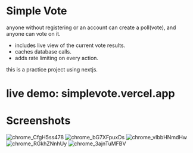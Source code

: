 # Simple Vote

anyone without registering or an account can create a poll(vote), and anyone can vote on it.

- includes live view of the current vote results.
- caches database calls.
- adds rate limiting on every action.

this is a practice project using nextjs.

# live demo: simplevote.vercel.app

# Screenshots
![chrome_CfgH5ss478](https://github.com/user-attachments/assets/b8ead4a5-b85c-40d8-b0ea-2f3f170f3935)
![chrome_bG7XFpuxDs](https://github.com/user-attachments/assets/97a98cb2-f677-4bd4-a184-05fad0edf473)
![chrome_vIbbHNmdHw](https://github.com/user-attachments/assets/da02fd3e-52ab-43c4-9bfb-5a5579fdcec8)
![chrome_RGkhZNnhUy](https://github.com/user-attachments/assets/a4eb0a41-3681-4b2f-aa51-3d494f264082)
![chrome_3ajnTuMFBV](https://github.com/user-attachments/assets/1c857145-da76-4e7f-8852-a1eba9d39aca)

